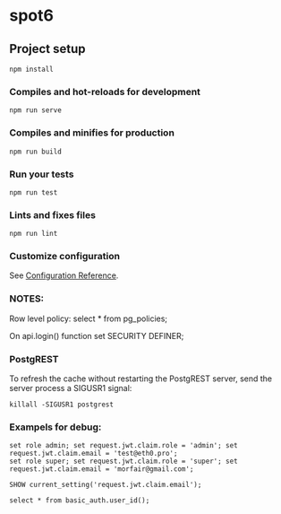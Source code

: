 # spot6

## Project setup
```
npm install
```

### Compiles and hot-reloads for development
```
npm run serve
```

### Compiles and minifies for production
```
npm run build
```

### Run your tests
```
npm run test
```

### Lints and fixes files
```
npm run lint
```

### Customize configuration
See [Configuration Reference](https://cli.vuejs.org/config/).


### NOTES:
Row level policy: select * from pg_policies;

On api.login() function set SECURITY DEFINER;

### PostgREST
To refresh the cache without restarting the PostgREST server, send the server process a SIGUSR1 signal:
```
killall -SIGUSR1 postgrest
```

### Exampels for debug:
```
set role admin; set request.jwt.claim.role = 'admin'; set request.jwt.claim.email = 'test@eth0.pro';
set role super; set request.jwt.claim.role = 'super'; set request.jwt.claim.email = 'morfair@gmail.com';
```
```
SHOW current_setting('request.jwt.claim.email');
```
```
select * from basic_auth.user_id();
```
